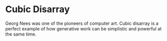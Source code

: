 # Cubic Disarray

Georg Nees was one of the pioneers of computer art. Cubic disarray is a perfect example of how generative work can be simplistic and powerful at the same time.

<canvas-art-CubicDisarray />
